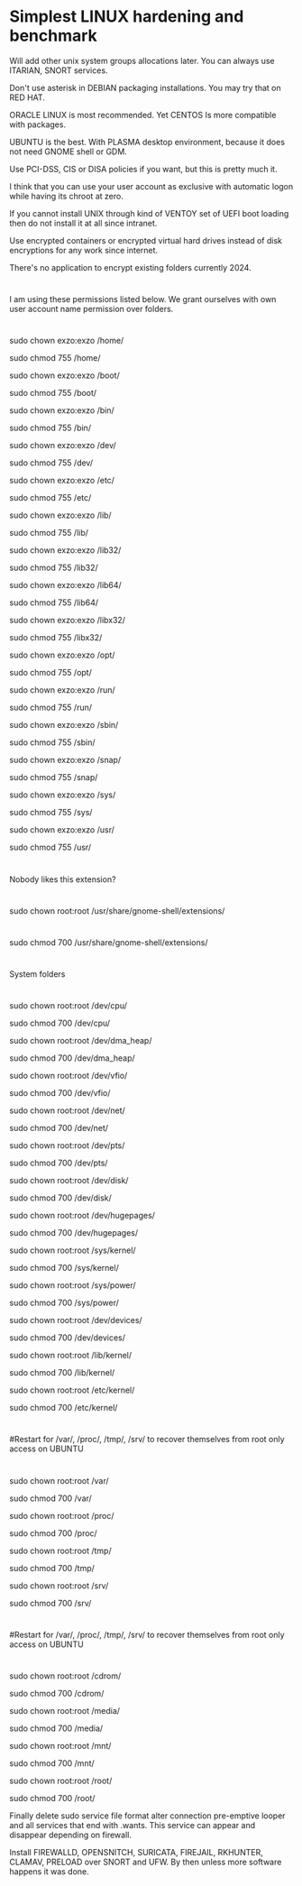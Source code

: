 # Simplest LINUX hardening and benchmark

Will add other unix system groups allocations later. You can always use ITARIAN, SNORT services.

Don't use asterisk in DEBIAN packaging installations. You may try that on RED HAT.

ORACLE LINUX is most recommended. Yet CENTOS Is more compatible with packages.

UBUNTU is the best. With PLASMA desktop environment, because it does not need GNOME shell or GDM.

Use PCI-DSS, CIS or DISA policies if you want, but this is pretty much it. 

I think that you can use your user account as exclusive with automatic logon while having its chroot at zero.

If you cannot install UNIX through kind of VENTOY set of UEFI boot loading then do not install it at all since intranet.

Use encrypted containers or encrypted virtual hard drives instead of disk encryptions for any work since internet. 

There's no application to encrypt existing folders currently 2024.

#
#
I am using these permissions listed below.
We grant ourselves with own user account name permission over folders.
#
#
sudo chown exzo:exzo /home/

sudo chmod 755 /home/


sudo chown exzo:exzo /boot/

sudo chmod 755 /boot/


sudo chown exzo:exzo /bin/

sudo chmod 755 /bin/


sudo chown exzo:exzo /dev/

sudo chmod 755 /dev/


sudo chown exzo:exzo /etc/

sudo chmod 755 /etc/


sudo chown exzo:exzo /lib/

sudo chmod 755 /lib/


sudo chown exzo:exzo /lib32/

sudo chmod 755 /lib32/


sudo chown exzo:exzo /lib64/

sudo chmod 755 /lib64/


sudo chown exzo:exzo /libx32/

sudo chmod 755 /libx32/


sudo chown exzo:exzo /opt/

sudo chmod 755 /opt/


sudo chown exzo:exzo /run/

sudo chmod 755 /run/


sudo chown exzo:exzo /sbin/

sudo chmod 755 /sbin/


sudo chown exzo:exzo /snap/

sudo chmod 755 /snap/


sudo chown exzo:exzo /sys/

sudo chmod 755 /sys/


sudo chown exzo:exzo /usr/

sudo chmod 755 /usr/

#
#
Nobody likes this extension?
#
#
sudo chown root:root /usr/share/gnome-shell/extensions/
#
#
sudo chmod 700 /usr/share/gnome-shell/extensions/
#
#
System folders
#
#
sudo chown root:root /dev/cpu/

sudo chmod 700 /dev/cpu/


sudo chown root:root /dev/dma_heap/

sudo chmod 700 /dev/dma_heap/


sudo chown root:root /dev/vfio/

sudo chmod 700 /dev/vfio/


sudo chown root:root /dev/net/

sudo chmod 700 /dev/net/


sudo chown root:root /dev/pts/

sudo chmod 700 /dev/pts/


sudo chown root:root /dev/disk/

sudo chmod 700 /dev/disk/


sudo chown root:root /dev/hugepages/

sudo chmod 700 /dev/hugepages/


sudo chown root:root /sys/kernel/

sudo chmod 700 /sys/kernel/


sudo chown root:root /sys/power/

sudo chmod 700 /sys/power/


sudo chown root:root /dev/devices/

sudo chmod 700 /dev/devices/


sudo chown root:root /lib/kernel/

sudo chmod 700 /lib/kernel/


sudo chown root:root /etc/kernel/

sudo chmod 700 /etc/kernel/


#
#
#Restart for /var/, /proc/, /tmp/, /srv/ to recover themselves from root only access on UBUNTU
#
#
sudo chown root:root /var/

sudo chmod 700 /var/


sudo chown root:root /proc/

sudo chmod 700 /proc/


sudo chown root:root /tmp/

sudo chmod 700 /tmp/


sudo chown root:root /srv/

sudo chmod 700 /srv/

#
#
#Restart for /var/, /proc/, /tmp/, /srv/ to recover themselves from root only access on UBUNTU
#
#

sudo chown root:root /cdrom/

sudo chmod 700 /cdrom/


sudo chown root:root /media/

sudo chmod 700 /media/


sudo chown root:root /mnt/

sudo chmod 700 /mnt/


sudo chown root:root /root/

sudo chmod 700 /root/

Finally delete sudo service file format alter connection pre-emptive looper and all services that end with .wants.
This service can appear and disappear depending on firewall.

Install FIREWALLD, OPENSNITCH, SURICATA, FIREJAIL, RKHUNTER, CLAMAV, PRELOAD over SNORT and UFW.
By then unless more software happens it was done.

